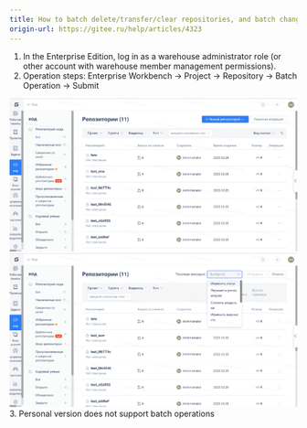 ```yaml
---
title: How to batch delete/transfer/clear repositories, and batch change repository owners?
origin-url: https://gitee.ru/help/articles/4323
---
```


1. In the Enterprise Edition, log in as a warehouse administrator role (or other account with warehouse member management permissions).
2. Operation steps: Enterprise Workbench -> Project -> Repository -> Batch Operation -> Submit

![Image Description](../../../../assets/image212.png)
![Image Description](../../../../assets/image213.png)
3. Personal version does not support batch operations